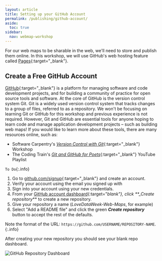 ```yaml
---
layout: article
title: Setting up your GitHub Account
permalink: /publishing/github-account/
aside:
  toc: true
sidebar:
  nav: webmap-workshop
---
```


For our web maps to be sharable in the web, we'll need to store and publish them online. In this workshop, we will use GitHub's web hosting feature called [Pages](https://pages.github.com/){:target="\_blank"}.

## Create a Free GitHub Account

[GitHub](https://github.com/){:target="\_blank"} is a platform for managing software and code development projects, and for building a community of practice for open source tools and software. At the core of GitHub is the version control system Git. Git is a widely used version control system that tracks changes to a group of files, referred to as a repository. We won't be focusing on learning Git or GitHub for this workshop and previous experience is not required. However, Git and GitHub are essential tools for anyone hoping to learn code and manage application development projects – such as building web maps! If you would like to learn more about these tools, there are many resources online, such as:

- Software Carpentry's [_Version Control with Git_](https://swcarpentry.github.io/git-novice/){:target="\_blank"} Workshop
- The Coding Train's [_Git and GitHub for Poets_](https://www.youtube.com/playlist?list=PLRqwX-V7Uu6ZF9C0YMKuns9sLDzK6zoiV){:target="\_blank"} YouTube Playlist

`To Do`{:.info}

1. Go to [github.com/signup](https://github.com/signup){:target="\_blank"} and create an account.
2. Verify your account using the email you signed up with
3. Sign into your account using your new credentials.
4. From your [GitHub account dashboard](https://github.com/dashboard){:target="_blank"}, click \*\*\_Create repository_\*\* to create a new repository.
5. Give your repository a name (_LoveDataWeek-Web-Maps_, for example)
6. Select "Add a README file" and click the green **_Create repository_** button to accept the rest of the defaults.

Note the format of the URL: `https://github.com/USERNAME/REPOSITORY-NAME`.  
{:.info}

After creating your new repository you should see your blank repo dashboard.

![GitHub Repository Dashboard](../../assets/images/github-repo-dashboard.png "Github Repository Dashboard")
